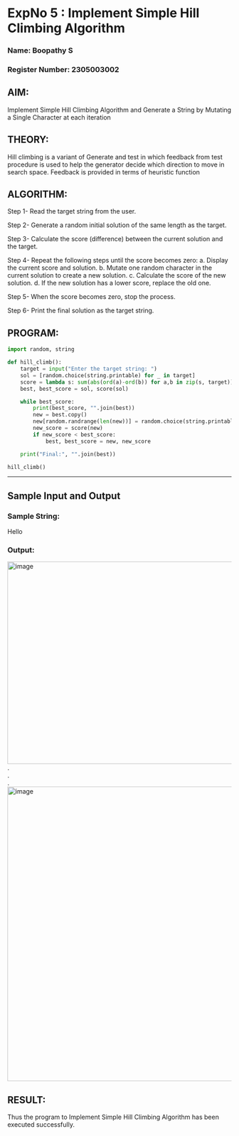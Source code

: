 <h1>ExpNo 5 : Implement Simple Hill Climbing Algorithm</h1> 
<h3>Name: Boopathy S            </h3>
<h3>Register Number:    2305003002     </h3>
<h2> AIM: </h2>
<p>Implement Simple Hill Climbing Algorithm and Generate a String by Mutating a Single Character at each iteration </p>
<h2> THEORY: </h2>
<p>Hill climbing is a variant of Generate and test in which feedback from test procedure is used to help the generator decide which direction to move in search space.
Feedback is provided in terms of heuristic function
</p>


## ALGORITHM:
 
Step 1- Read the target string from the user.

Step 2- Generate a random initial solution of the same length as the target.

Step 3- Calculate the score (difference) between the current solution and the target.

Step 4- Repeat the following steps until the score becomes zero:
a. Display the current score and solution.
b. Mutate one random character in the current solution to create a new solution.
c. Calculate the score of the new solution.
d. If the new solution has a lower score, replace the old one.

Step 5- When the score becomes zero, stop the process.

Step 6- Print the final solution as the target string.

## PROGRAM:
```python
import random, string

def hill_climb():
    target = input("Enter the target string: ")
    sol = [random.choice(string.printable) for _ in target]
    score = lambda s: sum(abs(ord(a)-ord(b)) for a,b in zip(s, target))
    best, best_score = sol, score(sol)

    while best_score:
        print(best_score, "".join(best))
        new = best.copy()
        new[random.randrange(len(new))] = random.choice(string.printable)
        new_score = score(new)
        if new_score < best_score:
            best, best_score = new, new_score

    print("Final:", "".join(best))

hill_climb()
```

<hr>
<h2>Sample Input and Output</h2>
<h3>Sample String:</h3> Hello
<h3>Output:</h3>
<img width="1234" height="455" alt="image" src="https://github.com/user-attachments/assets/315892ca-7be1-4595-81a3-4b04a340cc2b" />
.<br>
.<br>
.<br>
<img width="1053" height="662" alt="image" src="https://github.com/user-attachments/assets/2b2e6739-3908-4cab-a758-995268edacaa" />



## RESULT:

Thus the program to Implement Simple Hill Climbing Algorithm has been executed successfully.

